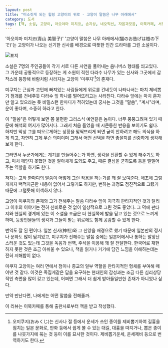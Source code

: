 ```yaml
---
layout: post
title: "미소짓게 되는 힐링 고양이의 위로 - 고양이 말씀은 나무 아래에서"
category: 도서
tags: [책, 소설, 고양이, 아오야마 미치코, 손지상, 네오픽션, 자음과모음, 이북카페, 서평]
---
```


'아오야마 미치코(青山 美智子)'
'고양이 말씀은 나무 아래에서(猫のお告げは樹の下で)'는
고양이가 나오는 신기한 신사를 배경으로 따뜻한 인간 드라마를 그린 소설이다.

![표지]()

소설은 7명의 주인공들이 각기 서로 다른 사연을 풀어내는 옴니버스 형태를 띄고있다.
그 가운데 공통적으로 등장하는 게 소원이 적힌 다라수 나무가 있는 신사와
그곳에서 갑작스레 등장해 바람처럼 사라지는 고양이 '미쿠지'[^1]의 존재다.

[^1]: 오미쿠지(おみくじ)는 신사나 절 등에서 운세가 쓰인 종이를 제비뽑기하여 길흉을 점치는 일본 문화로, 만화 등에서 쉽게 볼 수 있는 대길, 대흉을 따지거나, 뽑은 종이를 나뭇가지에 묶는 것 등이 이를 묘사한 것이다. 제비뽑기운세, 운세제비 등으로 번역하기도 한다.

미쿠지는 근심과 고민에 빠져있는 사람들에게 위로를 건네듯이 나타나서는
마치 제비뽑기 점괘를 건네주듯 다라수 잎 하나를 떨어뜨리고는 사라진다.
다라수 잎에는 마치 혼자만 알고 있으라는 듯 비밀스런 한마디가 적혀있는데
궁사는 그것을 "말씀", "계시"라며, 운이 좋다며, 소중히 하라고 한다.

이 "말씀"은 어떻게 보면 쫌 불편한 그리스식 예언같은 놈이다.
너무 뭉뚱그려져 있기 때문에 해석의 여지가 많아서다.
그래서 처음 들었을 때 시큰둥한 반응을 보이기도 쉽다.
하지만 막상 그를 떠오르게하는 상황을 맞딱뜨리게 되면 굳이 안하려고 해도 의식을 하게 되고,
자연히 그게 무슨 의미이며 그래서 어떤 선택을 하면 좋을지를 신중하게 생각해보게 한다.

그러면서 누군가에게는 계기를 만들어주는가 하면,
생각을 전환할 수 있게 해주기도 하고,
미처 깨닫지 못했던 것을 알아채게 도와도 주고,
때론 결심을 굳히도록 등을 떨밀어주는 역할을 하기도 한다.

저자는 고작 한마디의 말씀이 어떻게 그런 작용을 하는가를 꽤 잘 보여준다.
애초에 그렇게까지 뻑적지근한 내용이 없어서 그렇기도 하지만,
변하는 과정도 점진적으로 그렸기 때문에 그럴듯해 어색하지 않다.

고양이 미쿠지의 존재와 그가 전해주는 말씀 다라수 잎이 지극히 판타지적인 것과 달리
그 이후의 이야기는 전혀 신비로운 것 없이 일상적으로 그린 것도 좋았다.
그 덕에 판타지와 현실의 경계에 있는 이 소설을
조금은 더 현실쪽에 발을 딛고 있는 것으로 느끼게 하며,
등장인물들의 생각과 그들이 받는 위로에도 함께 공감할 수 있게 한다.

번역도 잘 된 편이다.
일본 신사(神社)와 그 신앙을 배경으로 했기 때문에 일본만의 정서나 문화도 많이 담겨있고,
미쿠지가 전해주는 말씀 중에는 일본어에서나 통하는 말장난 스러운 것도 있는데
그것을 독음과 번역, 주석을 이용해 꽤 잘 전달한다.
한국어로 재현하지 못한 것은 조금 아쉬울 수 있으나,
책을 읽거나 거기에 담긴 느낌을 이해하는데는 전혀 저해함이 없다.

미쿠지 고양이는 여러 면에서 점이나 종교의 일부 역할을 판타지적인 형체를 부여해 떼어낸 것 같다.
이것은 족집게같은 답을 요구하는 현대인의 감성과는 조금 다른 심리상당적인 측면을 많이 갖고 있는데,
어쩌면 그래서 더 쉽게 받아들일만한 존재가 아니었나 싶다.

만약 만난다면, 나에게는 어떤 말씀을 전해줄까.



<div class="im im-info">
이 리뷰는 이북카페를 통해 출판사로부터 책을 받고 작성했다.
</div>

